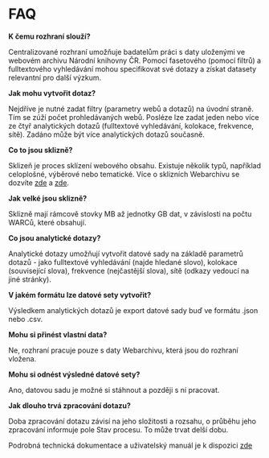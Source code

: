 # FAQ

**K čemu rozhraní slouží?** 

Centralizované rozhraní umožňuje badatelům práci s daty uloženými ve webovém archivu Národní knihovny ČR. Pomocí fasetového (pomocí filtrů) a fulltextového vyhledávání mohou specifikovat své dotazy a získat datasety relevantní pro další výzkum.

**Jak mohu vytvořit dotaz?**

Nejdříve je nutné zadat filtry (parametry webů a dotazů) na úvodní straně. Tím se zúží počet prohledávaných webů. Posléze lze zadat jeden nebo více ze čtyř analytických dotazů (fulltextové vyhledávání, kolokace, frekvence, sítě). Zadáno může být více analytických dotazů současně.

**Co to jsou sklizně?**

Sklizeň je proces sklízení webového obsahu. Existuje několik typů, například celoplošné, výběrové nebo tematické. Více o sklizních Webarchivu se dozvíte [zde](https://www.webarchiv.cz/cs/o-webarchivu) a [zde](http://invenio.nusl.cz/record/432325).

**Jak velké jsou sklizně?** 

Sklizně mají rámcově stovky MB až jednotky GB dat, v závislosti na počtu WARCů, které obsahují.

**Co jsou analytické dotazy?**

Analytické dotazy umožňují vytvořit datové sady na základě parametrů dotazů - jako  fulltextové vyhledávání (najde hledané slovo), kolokace (související slova), frekvence (nejčastější slova), sítě (odkazy vedoucí na jiné stránky).

**V jakém formátu lze datové sety vytvořit?** 

Výsledkem analytických dotazů je export datové sady buď ve formátu .json nebo .csv. 

**Mohu si přinést vlastní data?**

Ne, rozhraní pracuje pouze s daty Webarchivu, která jsou do rozhraní vložena.

**Mohu si odnést výsledné datové sety?**

Ano, datovou sadu je možné si stáhnout a později s ní pracovat. 

**Jak dlouho trvá zpracování dotazu?**

Doba zpracování dotazu závisí na jeho složitosti a rozsahu, o průběhu jeho zpracování informuje pole Stav procesu. To může trvat delší dobu.


Podrobná technická dokumentace a uživatelský manuál je k dispozici [zde](https://github.com/WebarchivCZ/WACloud_Docs)
